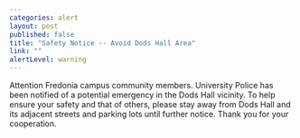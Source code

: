 ```yaml
---
categories: alert
layout: post
published: false
title: "Safety Notice -- Avoid Dods Hall Area"
link: ""
alertLevel: warning
---
```


Attention Fredonia campus community members. University Police has been notified of a potential emergency in the Dods Hall vicinity. To help ensure your safety and that of others, please stay away from Dods Hall and its adjacent streets and parking lots until further notice. Thank you for your cooperation.
